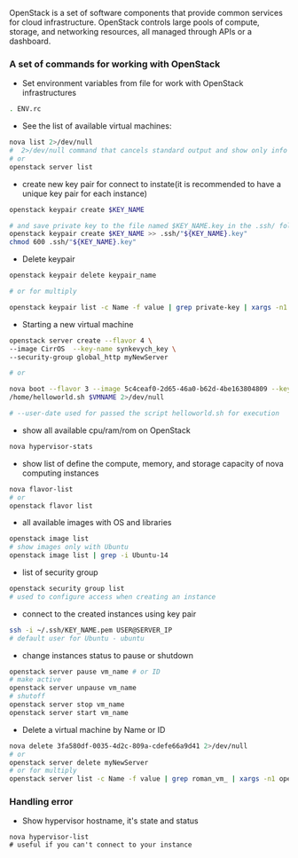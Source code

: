 OpenStack is a set of software components that provide common services for cloud infrastructure. OpenStack controls large pools of compute, storage, and networking resources, all managed through APIs or a dashboard.

### A set of commands for working with OpenStack  

- Set environment variables from file for work with OpenStack infrastructures

```bash
. ENV.rc
```

- See the list of available virtual machines:

```bash
nova list 2>/dev/null
#  2>/dev/null command that cancels standard output and show only info about running VM
# or
openstack server list
```

- create new key pair for connect to instate(it is recommended to have a unique key pair for each instance)

```bash
openstack keypair create $KEY_NAME

# and save private key to the file named $KEY_NAME.key in the .ssh/ folder
openstack keypair create $KEY_NAME >> .ssh/"${KEY_NAME}.key"
chmod 600 .ssh/"${KEY_NAME}.key"
```

- Delete keypair

```bash
openstack keypair delete keypair_name

# or for multiply

openstack keypair list -c Name -f value | grep private-key | xargs -n1 openstack keypair delete
```

- Starting a new virtual machine

```bash
openstack server create --flavor 4 \
--image CirrOS  --key-name synkevych_key \
--security-group global_http myNewServer

# or

nova boot --flavor 3 --image 5c4ceaf0-2d65-46a0-b62d-4be163804809 --key-name cloud_key --security-groups d134acb2-e6bc-4c82-a294-9617fdf7bf07 --user-data \
/home/helloworld.sh $VMNAME 2>/dev/null

# --user-date used for passed the script helloworld.sh for execution
```

- show all available cpu/ram/rom on OpenStack

```bash
nova hypervisor-stats
```

- show list of define the compute, memory, and storage capacity of nova computing instances

```bash
nova flavor-list
# or
openstack flavor list
```

- all available images with OS and libraries

```bash
openstack image list
# show images only with Ubuntu
openstack image list | grep -i Ubuntu-14
```

- list of security group

```bash
openstack security group list
# used to configure access when creating an instance
```

- connect to the created instances using key pair

```bash
ssh -i ~/.ssh/KEY_NAME.pem USER@SERVER_IP
# default user for Ubuntu - ubuntu
```

- change instances status to pause or shutdown

```bash
openstack server pause vm_name # or ID
# make active
openstack server unpause vm_name
# shutoff
openstack server stop vm_name
openstack server start vm_name
```

- Delete a virtual machine by Name or ID

```bash
nova delete 3fa580df-0035-4d2c-809a-cdefe66a9d41 2>/dev/null
# or
openstack server delete myNewServer
# or for multiply
openstack server list -c Name -f value | grep roman_vm_ | xargs -n1 openstack server delete
```

### Handling error

- Show hypervisor hostname, it's state and status

```bashсистеми
nova hypervisor-list
# useful if you can't connect to your instance
```
